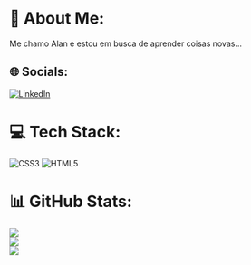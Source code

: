 # 💫 About Me:
Me chamo Alan e estou em busca de aprender coisas novas...


## 🌐 Socials:
[![LinkedIn](https://img.shields.io/badge/LinkedIn-%230077B5.svg?logo=linkedin&logoColor=white)](https://linkedin.com/in/alanarlindotachini) 

# 💻 Tech Stack:
![CSS3](https://img.shields.io/badge/css3-%231572B6.svg?style=for-the-badge&logo=css3&logoColor=white) ![HTML5](https://img.shields.io/badge/html5-%23E34F26.svg?style=for-the-badge&logo=html5&logoColor=white)
# 📊 GitHub Stats:
![](https://github-readme-stats.vercel.app/api?username=Alan-Arlindo-Tachini&theme=react&hide_border=false&include_all_commits=false&count_private=false)<br/>
![](https://github-readme-streak-stats.herokuapp.com/?user=Alan-Arlindo-Tachini&theme=react&hide_border=false)<br/>
![](https://github-readme-stats.vercel.app/api/top-langs/?username=Alan-Arlindo-Tachini&theme=react&hide_border=false&include_all_commits=false&count_private=false&layout=compact)

